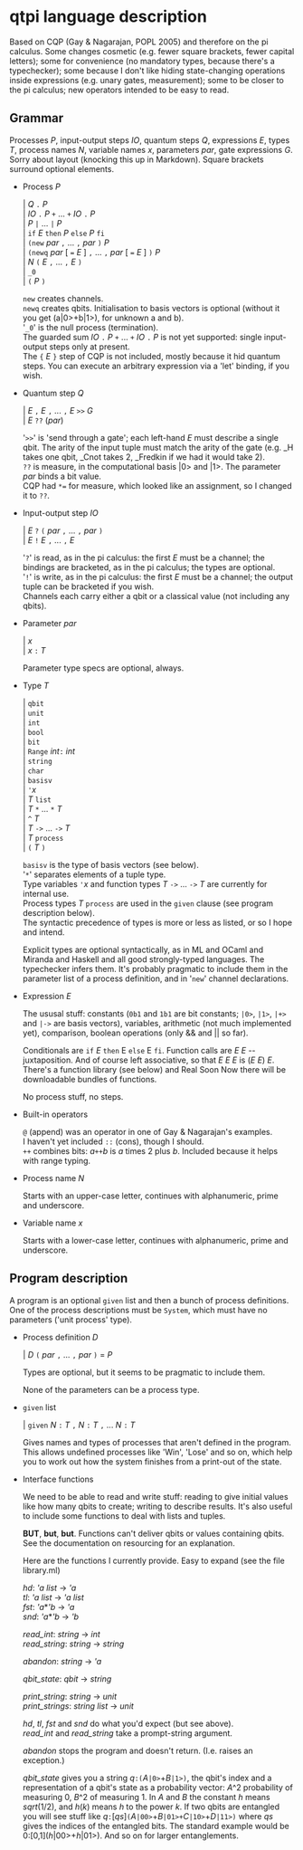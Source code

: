 # qtpi language description

Based on CQP (Gay & Nagarajan, POPL 2005) and therefore on the pi calculus. Some changes cosmetic (e.g. fewer square brackets, fewer capital letters); some for convenience (no mandatory types, because there's a typechecker); some because I don't like hiding state-changing operations inside expressions (e.g. unary gates, measurement); some to be closer to the pi calculus; new operators intended to be easy to read. 

## Grammar 

Processes *P*, input-output steps *IO*, quantum steps *Q*, expressions *E*, types *T*, process names *N*, variable names *x*, parameters *par*, gate expressions *G*. Sorry about layout (knocking this up in Markdown). Square brackets surround optional elements.

* Process *P* 

  | *Q* ``.`` *P*  
  | *IO* ``.`` *P* ``+`` ... ``+`` *IO* ``.`` *P*   
  | *P* ``|`` ... ``|`` *P*   
  | ``if`` *E* ``then`` *P* ``else`` *P* ``fi``  
  | ``(new`` *par*  ``,``  ... ``,`` *par* ``)`` *P*   
  | ``(newq`` *par* [ ``=`` *E* ] ``,``  ... ``,`` *par* [ ``=`` *E* ] ``)`` *P*  
  | *N* ``(`` *E*  ``,``  ... ``,`` *E*  ``)``  
  | ``_0``  
  | ``(`` *P* ``)``  

  ``new`` creates channels.    
  ``newq`` creates qbits. Initialisation to basis vectors is optional (without it you get (a|0>+b|1>), for unknown a and b).  
  '``_0``' is the null process (termination).  
  The guarded sum *IO* ``.`` *P* ``+`` ... ``+`` *IO* ``.`` *P* is not yet supported: single input-output steps only at present.  
  The ``{`` *E* ``}`` step of CQP is not included, mostly because it hid quantum steps. You can execute an arbitrary expression via a 'let' binding, if you wish.
  
* Quantum step *Q*
  
  | *E* ``,`` *E* ``,`` ... ``,`` *E* ``>>`` *G*    
  | *E* ``??`` (*par*)    

  '``>>``' is 'send through a gate'; each left-hand *E* must describe a single qbit. The arity of the input tuple must match the arity of the gate (e.g. _H takes one qbit, _Cnot takes 2, _Fredkin if we had it would take 2).  
  ``??`` is measure, in the computational basis |0> and |1>.  The parameter *par* binds a bit value.  
  CQP had ``*=`` for measure, which looked like an assignment, so I changed it to ``??``.   

* Input-output step *IO*  

  | *E* ``?`` ``(`` *par* ``,``  ... ``,`` *par* ``)``    
  | *E* ``!`` *E* ``,``  ... ``,`` *E*   

  '``?``' is read, as in the pi calculus: the first *E* must be a channel; the bindings are bracketed, as in the pi calculus; the types are optional.  
  '``!``' is write, as in the pi calculus: the first *E* must be a channel; the output tuple can be bracketed if you wish.  
  Channels each carry either a qbit or a classical value (not including any qbits).  
  
* Parameter *par*

  | *x*  
  | *x* ``:`` *T* 
  
  Parameter type specs are optional, always.
  
  
* Type *T* 

  | ``qbit``  
  | ``unit``  
  | ``int``  
  | ``bool``  
  | ``bit``  
  | ``Range`` *int*``:`` *int*  
  | ``string``  
  | ``char``  
  | ``basisv``  
  | ``'``*x*  
  | *T* ``list``  
  | *T* ``*`` ... ``*`` *T*  
  | ``^`` *T*  
  | *T* ``->`` ... ``->`` *T*  
  | *T* ``process``  
  | ``(`` *T* ``)``  

  ``basisv`` is the type of basis vectors (see below).  
  '``*``' separates elements of a tuple type.   
  Type variables ``'``*x* and function types *T* ``->`` ... ``->`` *T* are currently for internal use.  
  Process types *T* ``process`` are used in the ``given`` clause (see program description below).  
  The syntactic precedence of types is more or less as listed, or so I hope and intend. 

  Explicit types are optional syntactically, as in ML and OCaml and Miranda and Haskell and all good strongly-typed languages. The typechecker infers them. It's probably pragmatic to include them in the parameter list of a process definition, and in '``new``' channel declarations.

* Expression *E*

  The ususal stuff: constants (``0b1`` and ``1b1`` are bit constants; ``|0>``, ``|1>``, ``|+>`` and ``|->`` are basis vectors), variables, arithmetic (not much implemented yet), comparison, boolean operations (only && and || so far).
  
  Conditionals are ``if`` *E* ``then`` E ``else`` E ``fi``. 
  Function calls are *E* *E* -- juxtaposition. And of course left associative, so that *E* *E* *E* is (*E* *E*) *E*.  There's a function library (see below) and Real Soon Now there will be downloadable bundles of functions.  
  
  No process stuff, no steps.  
  
* Built-in operators  
    
    ``@`` (append) was an operator in one of Gay & Nagarajan's examples.  
    I haven't yet included ``::`` (cons), though I should.  
    ``++`` combines bits: *a*``++``*b* is *a* times 2 plus *b*. Included because it helps with range typing.

* Process name *N*

  Starts with an upper-case letter, continues with alphanumeric, prime and underscore.
  
* Variable name *x*

  Starts with a lower-case letter, continues with alphanumeric, prime and underscore.

## Program description

A program is an optional ``given`` list and then a bunch of process definitions. One of the process descriptions must be ``System``, which must have no parameters ('unit process' type).

* Process definition *D*

  | *D* ``(``  *par*  ``,``  ... ``,`` *par* ``)`` = *P*
  
  Types are optional, but it seems to be pragmatic to include them.
  
  None of the parameters can be a process type.
  
* ``given`` list

	| ``given`` *N* ``:`` *T* ``,`` *N* ``:`` *T* ``,`` ... *N* ``:`` *T*  

    Gives names and types of processes that aren't defined in the program. This allows undefined processes like 'Win', 'Lose' and so on, which help you to work out how the system finishes from a print-out of the state.
    
* Interface functions

    We need to be able to read and write stuff: reading to give initial values like how many qbits to create; writing to describe results. It's also useful to include some functions to deal with lists and tuples. 
    
    **BUT**, **but**, **but**. Functions can't deliver qbits or values containing qbits. See the documentation on resourcing for an explanation.
    
    Here are the functions I currently provide. Easy to expand (see the file library.ml) 
    
    *hd*: *'a list* -> *'a*  
	*tl*: *'a list* -> *'a list*  
	*fst*: *'a*\**'b* -> *'a*  
	*snd*: *'a*\**'b* -> *'b*  
	
	*read_int*: *string* -> *int*  
	*read_string*: *string* -> *string*  

	*abandon*: *string* -> *'a*  

	*qbit_state*: *qbit* -> *string*  

	*print_string*: *string* -> *unit*  
	*print_strings*: *string list* -> *unit*  
	
	*hd*, *tl*, *fst* and *snd* do what you'd expect (but see above).  
	*read_int* and *read_string* take a prompt-string argument.  
	
	*abandon* stops the program and doesn't return.  (I.e. raises an exception.)  
	
	*qbit_state* gives you a string *q*``:(``*A*``|0>``+*B*``|1>)``, the qbit's index and a representation of a qbit's state as a probability vector: *A*^2 probability of measuring 0, *B*^2 of measuring 1. In *A* and *B* the constant *h* means *sqrt*(1/2), and *h*(*k*) means *h* to the power *k*. If two qbits are entangled you will see stuff like *q*``:``[*qs*]``(``*A*``|00>``+*B*``|01>+``*C*``|10>``+*D*``|11>)`` where *qs* gives the indices of the entangled bits. The standard example would be 0:\[0,1\](*h*|00>+*h*|01>). And so on for larger entanglements.




    